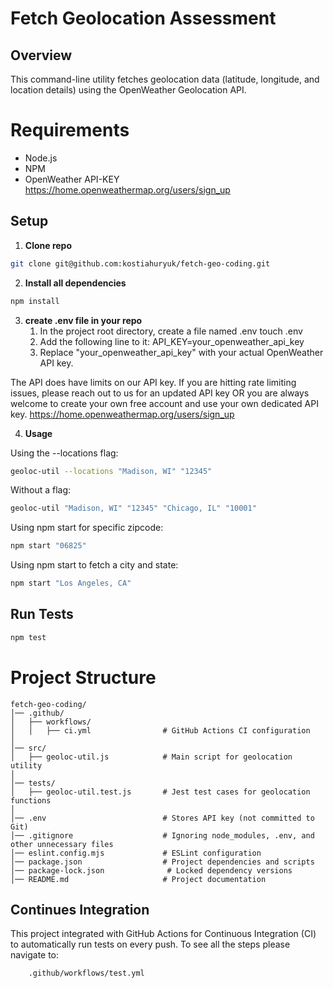 # Fetch Geolocation Assessment

## Overview
This command-line utility fetches geolocation data (latitude, longitude, and location details) using the OpenWeather Geolocation API.

# Requirements 
 * Node.js
 * NPM
 * OpenWeather API-KEY https://home.openweathermap.org/users/sign_up

## Setup
1. **Clone repo**
``` sh
git clone git@github.com:kostiahuryuk/fetch-geo-coding.git
```
2. **Install all dependencies**
```sh
npm install
```
3. **create .env file in your repo**
	1. In the project root directory, create a file named .env
        touch .env
	2. Add the following line to it:
        API_KEY=your_openweather_api_key
    3. Replace "your_openweather_api_key" with your actual OpenWeather API key.
   
The API does have limits on our API key. If you are hitting rate limiting issues, please reach out
to us for an updated API key OR you are always welcome to create your own free account and
use your own dedicated API key.
https://home.openweathermap.org/users/sign_up

4. **Usage**

Using the --locations flag:
```sh
geoloc-util --locations "Madison, WI" "12345"
```
Without a flag:
```sh
geoloc-util "Madison, WI" "12345" "Chicago, IL" "10001"
```
Using npm start for specific zipcode:
```sh
npm start "06825"
```
Using npm start to fetch a city and state:
```sh
npm start "Los Angeles, CA"
```

##  Run Tests
```sh
npm test
```


#  Project Structure
```plaintext
fetch-geo-coding/
│── .github/
│   ├── workflows/
│   │   ├── ci.yml                # GitHub Actions CI configuration
│
│── src/
│   ├── geoloc-util.js            # Main script for geolocation utility
│
│── tests/
│   ├── geoloc-util.test.js       # Jest test cases for geolocation functions
│
│── .env                          # Stores API key (not committed to Git)
│── .gitignore                    # Ignoring node_modules, .env, and other unnecessary files
│── eslint.config.mjs             # ESLint configuration
│── package.json                  # Project dependencies and scripts
│── package-lock.json              # Locked dependency versions
│── README.md                     # Project documentation
```

## Continues Integration 
This project integrated with GitHub Actions for Continuous Integration (CI) to automatically run tests on every push. To see all the steps please navigate to: 
```plaintext 
    .github/workflows/test.yml
```


